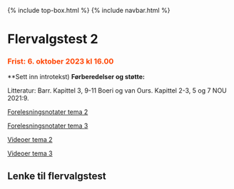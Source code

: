 {% include top-box.html %} <!-- Kode for å inkludere boksen på toppen av siden. Se _config.yml for å gjøre endringer. -->
{% include navbar.html %} <!-- Kode for navigasjonsmeny. Se navbar.html for å gjøre endringer. -->
<!-- Gjør endringer under her -->

# Flervalgstest 2
### <span style="color:OrangeRed;"> Frist: 6. oktober 2023 kl 16.00 </span>
**Sett inn introtekst)
**Førberedelser og støtte:**

Litteratur:
Barr. Kapittel 3, 9-11
Boeri og van Ours. Kapittel 2-3, 5 og 7
NOU 2021:9. 

[Forelesningsnotater tema 2](forelesninger.md#f_t2)

[Forelesningsnotater tema 3](forelesninger.md#f_t2)

[Videoer tema 2](video.md#v_t2)

[Videoer tema 3](video.md#v_t3)


 ## Lenke til flervalgstest
